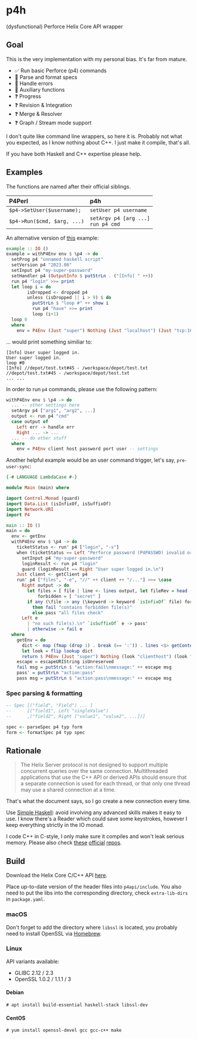 # p4h

(dysfunctional) Perforce Helix Core API wrapper

## Goal

This is the very implementation with my personal bias. It's far from mature.

- ✅ Run basic Perforce (p4) commands
- 🧪 Parse and format specs
- 🧪 Handle errors
- 🧪 Auxiliary functions
- ❓ Progress
- ❓ Revision & Integration
- ❓ Merge & Resolver
- ❓ Graph / Stream mode support

I don't quite like command line wrappers, so here it is. Probably not what you expected, as I know nothing about C++. I just make it compile, that's all.

If you have both Haskell and C++ expertise please help.

## Examples

The functions are named after their official siblings.

| P4Perl                      | p4h                                      |
|:----------------------------|:-----------------------------------------|
| `$p4->SetUser($username);`  |  `setUser p4 username`                   |
| `$p4->Run($cmd, $arg, ...)` |  `setArgv p4 [arg ...]`<br>`run p4 cmd`  |

An alternative version of [this](https://www.perforce.com/manuals/p4api/Content/P4API/clientapi.dropped.html#clientapi.dropped.example) example:

```haskell
example :: IO ()
example = withP4Env env $ \p4 -> do
  setProg p4 "unnamed haskell script"
  setVersion p4 "2023.06"
  setInput p4 "my-super-password"
  setHandler p4 (OutputInfo $ putStrLn . ("[Info] " ++))
  run p4 "login" >>= print
  let loop i = do
        isDropped <- dropped p4
        unless (isDropped || i > 9) $ do
          putStrLn $ "loop #" ++ show i
          run p4 "have" >>= print
          loop (i+1)
  loop 0
  where
    env = P4Env (Just "super") Nothing (Just "localhost") (Just "tcp:1666") (Just "my-workspace")
```

... would print something similiar to:

```
[Info] User super logged in.
User super logged in.
loop #0
[Info] //depot/test.txt#45 - /workspace/depot/test.txt
//depot/test.txt#45 - /workspace/depot/test.txt
... ...
```

In order to run `p4` commands, please use the following pattern:

```haskell
withP4Env env $ \p4 -> do
  ... -- other settings here
  setArgv p4 ["arg1", "arg2", ...]
  output <- run p4 "cmd"
  case output of
    Left err -> handle err
    Right ... -> ...
  ... -- do other stuff
  where
    env = P4Env client host password port user -- settings
```

Another helpful example would be an user command trigger, let's say, `pre-user-sync`:

```haskell
{-# LANGUAGE LambdaCase #-}

module Main (main) where

import Control.Monad (guard)
import Data.List (isInfixOf, isSuffixOf)
import Network.URI
import P4

main :: IO ()
main = do
  env <- getEnv
  withP4Env env $ \p4 -> do
    ticketStatus <- run' p4 ["login", "-s"]
    when (ticketStatus == Left "Perforce password (P4PASSWD) invalid or unset.\n") $ do
      setInput p4 "my-super-password"
      loginResult <- run p4 "login"
      guard (loginResult == Right "User super logged in.\n")
    Just client <- getClient p4
    run' p4 ["files", "-e", "//" ++ client ++ "/..."] >>= \case
      Right output -> do
        let files = [ file | line <- lines output, let fileRev = head (words line), let (file, _) = break (== '#') fileRev ]
            forbidden = [ "secret" ]
        if any (\file -> any (\keyword -> keyword `isInfixOf` file) forbidden) files
          then fail "contains forbidden file(s)"
          else pass "all files check"
      Left e
        | "no such file(s).\n" `isSuffixOf` e -> pass'
        | otherwise -> fail e
  where
    getEnv = do
      dict <- map (fmap (drop 1) . break (== ':')) . lines <$> getContents
      let look = flip lookup dict
      return $ P4Env (Just "super") Nothing (look "clienthost") (look "serverport") (look "client")
    escape = escapeURIString isUnreserved
    fail msg = putStrLn $ "action:fail\nmessage:" ++ escape msg
    pass' = putStrLn "action:pass"
    pass msg = putStrLn $ "action:pass\nmessage:" ++ escape msg
```

### Spec parsing & formatting

```haskell
-- Spec [("field", "Field") ... ]
--      [("field1", Left "singleValue")
--      ,("field2", Right ["value1", "value2", ...])]

spec <- parseSpec p4 typ form
form <- formatSpec p4 typ spec
```

## Rationale

> The Helix Server protocol is not designed to support multiple concurrent queries over the same connection. Multithreaded applications that use the C++ API or derived APIs should ensure that a separate connection is used for each thread, or that only one thread may use a shared connection at a time.

That's what the document says, so I go create a new connection every time.

Use [Simple Haskell](https://www.simplehaskell.org/): avoid involving any advanced skills makes it easy to use. I know there's a Reader which could save some keystrokes, however I keep everything strictly in the IO monad.

I code C++ in C-style, I only make sure it compiles and won't leak serious memory.
Please also check [these](https://github.com/perforce/p4perl/) [official](https://github.com/perforce/p4python/) [repos](https://github.com/perforce/p4ruby).

## Build

Download the Helix Core C/C++ API [here](https://www.perforce.com/downloads/helix-core-c/c-api).

Place up-to-date version of the header files into `p4api/include`. You also need to put the libs into the corresponding directory, check `extra-lib-dirs` in `package.yaml`.

### macOS

Don't forget to add the directory where `libssl` is located, you probably need to install OpenSSL via [Homebrew](https://brew.sh/).

### Linux

API variants available:

- GLIBC 2.12 / 2.3
- OpenSSL 1.0.2 / 1.1.1 / 3

#### Debian

```
# apt install build-essential haskell-stack libssl-dev
```

#### CentOS

```
# yum install openssl-devel gcc gcc-c++ make
```
